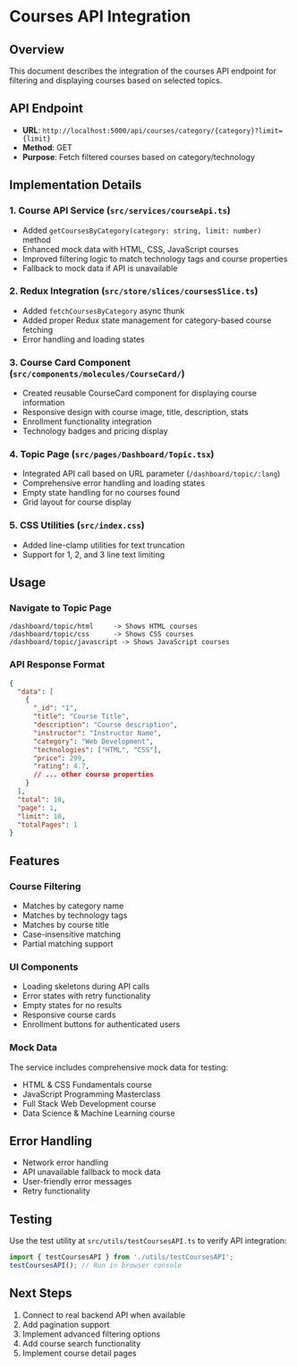 # Courses API Integration

## Overview
This document describes the integration of the courses API endpoint for filtering and displaying courses based on selected topics.

## API Endpoint
- **URL**: `http://localhost:5000/api/courses/category/{category}?limit={limit}`
- **Method**: GET
- **Purpose**: Fetch filtered courses based on category/technology

## Implementation Details

### 1. Course API Service (`src/services/courseApi.ts`)
- Added `getCoursesByCategory(category: string, limit: number)` method
- Enhanced mock data with HTML, CSS, JavaScript courses
- Improved filtering logic to match technology tags and course properties
- Fallback to mock data if API is unavailable

### 2. Redux Integration (`src/store/slices/coursesSlice.ts`)
- Added `fetchCoursesByCategory` async thunk
- Added proper Redux state management for category-based course fetching
- Error handling and loading states

### 3. Course Card Component (`src/components/molecules/CourseCard/`)
- Created reusable CourseCard component for displaying course information
- Responsive design with course image, title, description, stats
- Enrollment functionality integration
- Technology badges and pricing display

### 4. Topic Page (`src/pages/Dashboard/Topic.tsx`)
- Integrated API call based on URL parameter (`/dashboard/topic/:lang`)
- Comprehensive error handling and loading states
- Empty state handling for no courses found
- Grid layout for course display

### 5. CSS Utilities (`src/index.css`)
- Added line-clamp utilities for text truncation
- Support for 1, 2, and 3 line text limiting

## Usage

### Navigate to Topic Page
```
/dashboard/topic/html     -> Shows HTML courses
/dashboard/topic/css      -> Shows CSS courses  
/dashboard/topic/javascript -> Shows JavaScript courses
```

### API Response Format
```json
{
  "data": [
    {
      "_id": "1",
      "title": "Course Title",
      "description": "Course description",
      "instructor": "Instructor Name",
      "category": "Web Development",
      "technologies": ["HTML", "CSS"],
      "price": 299,
      "rating": 4.7,
      // ... other course properties
    }
  ],
  "total": 10,
  "page": 1,
  "limit": 10,
  "totalPages": 1
}
```

## Features

### Course Filtering
- Matches by category name
- Matches by technology tags  
- Matches by course title
- Case-insensitive matching
- Partial matching support

### UI Components
- Loading skeletons during API calls
- Error states with retry functionality
- Empty states for no results
- Responsive course cards
- Enrollment buttons for authenticated users

### Mock Data
The service includes comprehensive mock data for testing:
- HTML & CSS Fundamentals course
- JavaScript Programming Masterclass
- Full Stack Web Development course
- Data Science & Machine Learning course

## Error Handling
- Network error handling
- API unavailable fallback to mock data
- User-friendly error messages
- Retry functionality

## Testing
Use the test utility at `src/utils/testCoursesAPI.ts` to verify API integration:

```javascript
import { testCoursesAPI } from './utils/testCoursesAPI';
testCoursesAPI(); // Run in browser console
```

## Next Steps
1. Connect to real backend API when available
2. Add pagination support
3. Implement advanced filtering options
4. Add course search functionality
5. Implement course detail pages